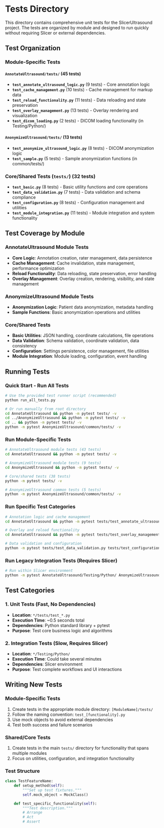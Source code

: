 # Tests Directory

This directory contains comprehensive unit tests for the SlicerUltrasound project. The tests are organized by module and designed to run quickly without requiring Slicer or external dependencies.

## Test Organization

### Module-Specific Tests

#### `AnnotateUltrasound/tests/` (45 tests)

- **`test_annotate_ultrasound_logic.py`** (9 tests) - Core annotation logic
- **`test_cache_management.py`** (10 tests) - Cache management for markup data
- **`test_reload_functionality.py`** (11 tests) - Data reloading and state preservation
- **`test_overlay_management.py`** (13 tests) - Overlay rendering and visualization
- **`test_dicom_loading.py`** (2 tests) - DICOM loading functionality (in Testing/Python/)

#### `AnonymizeUltrasound/tests/` (13 tests)

- **`test_anonymize_ultrasound_logic.py`** (8 tests) - DICOM anonymization logic
- **`test_sample.py`** (5 tests) - Sample anonymization functions (in common/tests/)

### Core/Shared Tests (`tests/`) (32 tests)

- **`test_basic.py`** (8 tests) - Basic utility functions and core operations
- **`test_data_validation.py`** (7 tests) - Data validation and schema compliance
- **`test_configuration.py`** (8 tests) - Configuration management and utilities
- **`test_module_integration.py`** (11 tests) - Module integration and system functionality

## Test Coverage by Module

### AnnotateUltrasound Module Tests

- **Core Logic**: Annotation creation, rater management, data persistence
- **Cache Management**: Cache invalidation, state management, performance optimization
- **Reload Functionality**: Data reloading, state preservation, error handling
- **Overlay Management**: Overlay creation, rendering, visibility, and state management

### AnonymizeUltrasound Module Tests

- **Anonymization Logic**: Patient data anonymization, metadata handling
- **Sample Functions**: Basic anonymization operations and utilities

### Core/Shared Tests

- **Basic Utilities**: JSON handling, coordinate calculations, file operations
- **Data Validation**: Schema validation, coordinate validation, data consistency
- **Configuration**: Settings persistence, color management, file utilities
- **Module Integration**: Module loading, configuration, event handling

## Running Tests

### Quick Start - Run All Tests

```bash
# Use the provided test runner script (recommended)
python run_all_tests.py

# Or run manually from root directory
cd AnnotateUltrasound && python -m pytest tests/ -v
cd ../AnonymizeUltrasound && python -m pytest tests/ -v
cd .. && python -m pytest tests/ -v
python -m pytest AnonymizeUltrasound/common/tests/ -v
```

### Run Module-Specific Tests

```bash
# AnnotateUltrasound module tests (43 tests)
cd AnnotateUltrasound && python -m pytest tests/ -v

# AnonymizeUltrasound module tests (9 tests)
cd AnonymizeUltrasound && python -m pytest tests/ -v

# Core/shared tests (38 tests)
python -m pytest tests/ -v

# AnonymizeUltrasound common tests (5 tests)
python -m pytest AnonymizeUltrasound/common/tests/ -v
```

### Run Specific Test Categories

```bash
# Annotation logic and cache management
cd AnnotateUltrasound && python -m pytest tests/test_annotate_ultrasound_logic.py tests/test_cache_management.py -v

# Overlay and reload functionality
cd AnnotateUltrasound && python -m pytest tests/test_overlay_management.py tests/test_reload_functionality.py -v

# Data validation and configuration
python -m pytest tests/test_data_validation.py tests/test_configuration.py -v
```

### Run Legacy Integration Tests (Requires Slicer)

```bash
# Run within Slicer environment
python -m pytest AnnotateUltrasound/Testing/Python/ AnonymizeUltrasound/Testing/Python/ -v
```

## Test Categories

### 1. **Unit Tests** (Fast, No Dependencies)

- **Location**: `*/tests/test_*.py`
- **Execution Time**: ~0.5 seconds total
- **Dependencies**: Python standard library + pytest
- **Purpose**: Test core business logic and algorithms

### 2. **Integration Tests** (Slow, Requires Slicer)

- **Location**: `*/Testing/Python/`
- **Execution Time**: Could take several minutes
- **Dependencies**: Slicer environment
- **Purpose**: Test complete workflows and UI interactions

## Writing New Tests

### Module-Specific Tests

1. Create tests in the appropriate module directory: `[ModuleName]/tests/`
2. Follow the naming convention: `test_[functionality].py`
3. Use mock objects to avoid external dependencies
4. Test both success and failure scenarios

### Shared/Core Tests

1. Create tests in the main `tests/` directory for functionality that spans multiple modules
2. Focus on utilities, configuration, and integration functionality

### Test Structure

```python
class TestFeatureName:
    def setup_method(self):
        """Set up test fixtures."""
        self.mock_object = MockClass()

    def test_specific_functionality(self):
        """Test description."""
        # Arrange
        # Act
        # Assert
```
